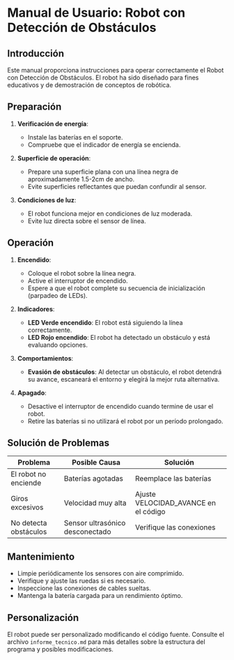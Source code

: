 # Manual de Usuario: Robot con Detección de Obstáculos

## Introducción

Este manual proporciona instrucciones para operar correctamente el Robot con Detección de Obstáculos. El robot ha sido diseñado para fines educativos y de demostración de conceptos de robótica.

## Preparación

1. **Verificación de energía**:
   - Instale las baterías en el soporte.
   - Compruebe que el indicador de energía se encienda.

2. **Superficie de operación**:
   - Prepare una superficie plana con una línea negra de aproximadamente 1.5-2cm de ancho.
   - Evite superficies reflectantes que puedan confundir al sensor.

3. **Condiciones de luz**:
   - El robot funciona mejor en condiciones de luz moderada.
   - Evite luz directa sobre el sensor de línea.

## Operación

1. **Encendido**:
   - Coloque el robot sobre la línea negra.
   - Active el interruptor de encendido.
   - Espere a que el robot complete su secuencia de inicialización (parpadeo de LEDs).

2. **Indicadores**:
   - **LED Verde encendido**: El robot está siguiendo la línea correctamente.
   - **LED Rojo encendido**: El robot ha detectado un obstáculo y está evaluando opciones.

3. **Comportamientos**:
   - **Evasión de obstáculos**: Al detectar un obstáculo, el robot detendrá su avance, escaneará el entorno y elegirá la mejor ruta alternativa.

4. **Apagado**:
   - Desactive el interruptor de encendido cuando termine de usar el robot.
   - Retire las baterías si no utilizará el robot por un período prolongado.

## Solución de Problemas

| Problema | Posible Causa | Solución |
|----------|---------------|----------|
| El robot no enciende | Baterías agotadas | Reemplace las baterías |
| Giros excesivos | Velocidad muy alta | Ajuste VELOCIDAD_AVANCE en el código |
| No detecta obstáculos | Sensor ultrasónico desconectado | Verifique las conexiones |

## Mantenimiento

- Limpie periódicamente los sensores con aire comprimido.
- Verifique y ajuste las ruedas si es necesario.
- Inspeccione las conexiones de cables sueltas.
- Mantenga la batería cargada para un rendimiento óptimo.

## Personalización

El robot puede ser personalizado modificando el código fuente. Consulte el archivo `informe_tecnico.md` para más detalles sobre la estructura del programa y posibles modificaciones.